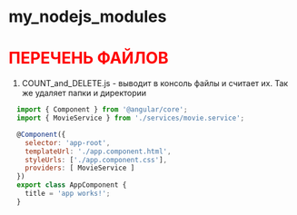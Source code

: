 # my_nodejs_modules

# <font color="red">ПЕРЕЧЕНЬ ФАЙЛОВ</font>

1. COUNT_and_DELETE.js - выводит в консоль файлы и считает их. Так же удаляет папки и директории

```js
  import { Component } from '@angular/core';
  import { MovieService } from './services/movie.service';

  @Component({
    selector: 'app-root',
    templateUrl: './app.component.html',
    styleUrls: ['./app.component.css'],
    providers: [ MovieService ]
  })
  export class AppComponent {
    title = 'app works!';
  }
```
